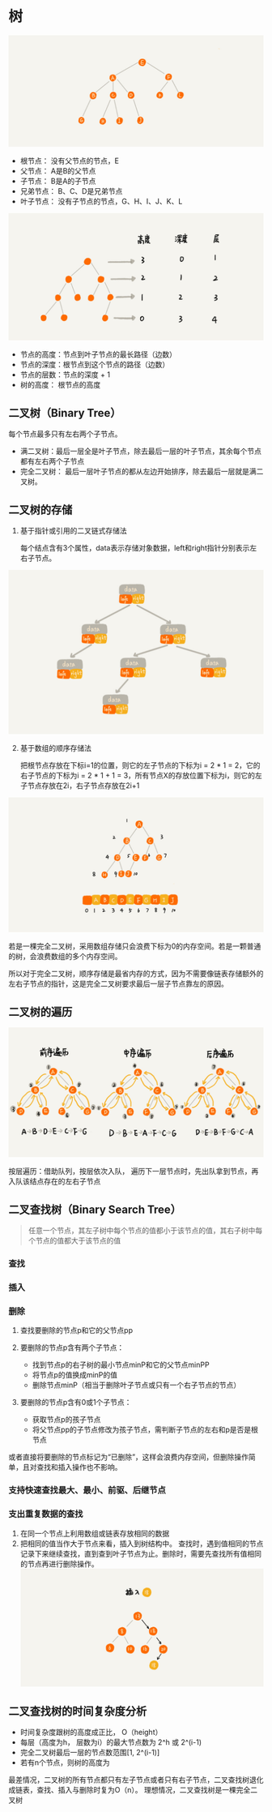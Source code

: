 # 树

![Alt](../img/tree.jpg)

- 根节点： 没有父节点的节点，E
- 父节点： A是B的父节点
- 子节点： B是A的子节点
- 兄弟节点： B、C、D是兄弟节点
- 叶子节点： 没有子节点的节点，G、H、I、J、K、L

![Alt](../img/tree_height_deepth_level.jpg)

- 节点的高度：节点到叶子节点的最长路径（边数）
- 节点的深度：根节点到这个节点的路径（边数）
- 节点的层数：节点的深度 + 1
- 树的高度： 根节点的高度

## 二叉树（Binary Tree）

每个节点最多只有左右两个子节点。

- 满二叉树：最后一层全是叶子节点，除去最后一层的叶子节点，其余每个节点都有左右两个子节点
- 完全二叉树： 最后一层叶子节点的都从左边开始排序，除去最后一层就是满二叉树。

## 二叉树的存储
1. 基于指针或引用的二叉链式存储法
    
    每个结点含有3个属性，data表示存储对象数据，left和right指针分别表示左右子节点。

![Alt](../img/binaryTreeBaseLinkedList.jpg)

2. 基于数组的顺序存储法

    把根节点存放在下标i=1的位置，则它的左子节点的下标为i = 2 * 1 = 2，它的右子节点的下标为i = 2 * 1 + 1 = 3，所有节点X的存放位置下标为i，则它的左子节点存放在2i，右子节点存放在2i+1

![Alt](../img/binaryTreeBaseArray.jpg)

若是一棵完全二叉树，采用数组存储只会浪费下标为0的内存空间。若是一颗普通的树，会浪费数组的多个内存空间。

所以对于完全二叉树，顺序存储是最省内存的方式，因为不需要像链表存储额外的左右子节点的指针，这是完全二叉树要求最后一层子节点靠左的原因。

## 二叉树的遍历

![Alt](../img/binaryTreeTranverse.jpg)

按层遍历：借助队列，按层依次入队， 遍历下一层节点时，先出队拿到节点，再入队该结点存在的左右子节点

## 二叉查找树（Binary Search Tree）

> 任意一个节点，其左子树中每个节点的值都小于该节点的值，其右子树中每个节点的值都大于该节点的值

### 查找
### 插入
### 删除
1. 查找要删除的节点p和它的父节点pp
2. 要删除的节点p含有两个子节点：
    - 找到节点p的右子树的最小节点minP和它的父节点minPP
    - 将节点p的值换成minP的值
    - 删除节点minP（相当于删除叶子节点或只有一个右子节点的节点）

3. 要删除的节点p含有0或1个子节点：
    - 获取节点p的孩子节点
    - 将父节点pp的子节点修改为孩子节点，需判断子节点的左右和p是否是根节点


或者直接将要删除的节点标记为“已删除”，这样会浪费内存空间，但删除操作简单，且对查找和插入操作也不影响。

### 支持快速查找最大、最小、前驱、后继节点

### 支出重复数据的查找
1. 在同一个节点上利用数组或链表存放相同的数据
2. 把相同的值当作大于节点来看，插入到树结构中。 查找时，遇到值相同的节点记录下来继续查找，直到查到叶子节点为止。删除时，需要先查找所有值相同的节点再进行删除操作。
![](../img/BSTInsertDuplicateValue.jpg)

## 二叉查找树的时间复杂度分析
- 时间复杂度跟树的高度成正比， O（height）
- 每层（高度为h， 层数为i）的最大节点数为 2^h 或 2^(i-1)
- 完全二叉树最后一层的节点数范围[1, 2^(i-1)]
- 若有n个节点，则树的高度为

最差情况，二叉树的所有节点都只有左子节点或者只有右子节点，二叉查找树退化成链表，查找、插入与删除时复为O（n）。
理想情况，二叉查找树是一棵完全二叉树